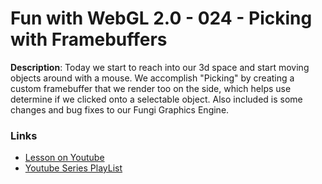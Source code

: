# Fun with WebGL 2.0 - 024 - Picking with Framebuffers

**Description**:
Today we start to reach into our 3d space and start moving objects around with a mouse. We accomplish "Picking" by creating a custom framebuffer that we render too on the side, which helps use determine if we clicked onto a selectable object. Also included is some changes and bug fixes to our Fungi Graphics Engine.

### Links
* [Lesson on Youtube](https://youtu.be/2BX0-NZae7U)
* [Youtube Series PlayList](https://www.youtube.com/playlist?list=PLMinhigDWz6emRKVkVIEAaePW7vtIkaIF)
